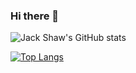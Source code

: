 ### Hi there 👋
![Jack Shaw's GitHub stats](https://github-readme-stats.vercel.app/api?username=js1294&show_icons=true&theme=radical)

[![Top Langs](https://github-readme-stats.vercel.app/api/top-langs/?username=js1294&langs_count=6&theme=radical&exclude_repo=Kenney-GameJam-2021,Kenney-Game-Jam-2021-Game)](https://github.com/anuraghazra/github-readme-stats)

<!--
**js1294/js1294** is a ✨ _special_ ✨ repository because its `README.md` (this file) appears on your GitHub profile.

Here are some ideas to get you started:

- 🔭 I’m currently working on ...
- 🌱 I’m currently learning ...
- 👯 I’m looking to collaborate on ...
- 🤔 I’m looking for help with ...
- 💬 Ask me about ...
- 📫 How to reach me: ...
- 😄 Pronouns: ...
- ⚡ Fun fact: ...
-->
